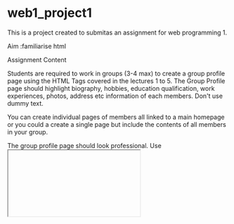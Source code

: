 # web1_project1
This is a project created to submitas an assignment for web programming 1.

Aim :familiarise html

Assignment Content

Students are required to work in groups (3-4 max) to create a group profile page using the HTML Tags covered in the lectures 1 to 5. The Group Profile page should highlight biography, hobbies, education qualification, work experiences, photos, address etc information of each members. Don't use dummy text.



You can create individual pages of members all linked to a main homepage or you could a create a single page but include the contents of all members in your group. 



The group profile page should look professional. Use <iframe> for google maps, youtube videos, Use <table> for structuring your profile page, Use <video><audio> for embedding local media files to web page. Use text formatting tags, hyperlinks, list items, images etc. 



After creating a group profile page you need to upload your project folder in Github repository and create an online group profile. You will need to submit both the zipped source code and a github url link to your online group profile page

